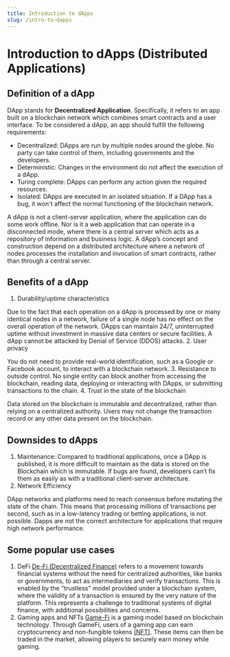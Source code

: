 ```yaml
---
title: Introduction to dApps
slug: /intro-to-dapps
---
```


# Introduction to dApps (Distributed Applications)

## Definition of a dApp

DApp stands for **Decentralized Application**. Specifically, it refers to an app built on a blockchain network which combines smart contracts and a user interface.
To be considered a dApp, an app should fulfill the following requirements:

- Decentralized: DApps are run by multiple nodes around the globe. No party can take control of them, including governments and the developers.
- Deterministic: Changes in the environment do not affect the execution of a dApp.
- Turing complete: DApps can perform any action given the required resources.
- Isolated: DApps are executed in an isolated situation. If a DApp has a bug, it won't affect the normal functioning of the blockchain network.

A dApp is not a client-server application, where the application can do some work offline. Nor is it a web application that can operate in a disconnected mode, where there is a central server which acts as a repository of information and business logic. A dApp’s concept and construction depend on a distributed architecture where a network of nodes processes the installation and invocation of smart contracts, rather than through a central server.

## Benefits of a dApp

1. Durability/uptime characteristics

Due to the fact that each operation on a dApp is processed by one or many identical nodes in a network, failure of a single node has no effect on the overall operation of the network. DApps can maintain 24/7, uninterrupted uptime without investment in massive data centers or secure facilities. A dApp cannot be attacked by Denial of Service (DDOS) attacks.
2. User privacy

You do not need to provide real-world identification, such as a Google or Facebook account, to interact with a blockchain network.
3. Resistance to outside control. No single entity can block another from accessing the blockchain, reading data, deploying or interacting with DApps, or submitting transactions to the chain.
4. Trust in the state of the blockchain

Data stored on the blockchain is immutable and decentralized, rather than relying on a centralized authority. Users may not change the transaction record or any other data present on the blockchain.


## Downsides to dApps

1. Maintenance: Compared to traditional applications, once a DApp is published, it is more difficult to maintain as the data is stored on the Blockchain which is immutable. If bugs are found, developers can’t fix them as easily as with a traditional client-server architecture.
2. Network Efficiency

DApp networks and platforms need to reach consensus before mutating the state of the chain. This means that processing millions of transactions per second, such as in a low-latency trading or betting applications, is not possible. Dapps are not the correct architecture for applications that require high network performance.

## Some popular use cases

1. DeFi
[De-Fi (Decentralized Finance)](https://www.investopedia.com/decentralized-finance-defi-5113835) refers to a movement towards financial systems without the need for centralized authorities, like banks or governments, to act as intermediaries and verify transactions. This is enabled by the "trustless" model provided under a blockchain system, where the validity of a transaction is ensured by the very nature of the platform. This represents a challenge to traditional systems of digital finance, with additional possibilities and concerns.
2. Gaming apps and NFTs
  [Game-Fi](https://gamefi.org/) is a gaming model based on blockchain technology. Through GameFi, users of a gaming app can earn cryptocurrency and non-fungible tokens [(NFT)](/concepts/glossary/N/#non-fungible-token). These items can then be traded in the market, allowing players to securely earn money while gaming.
